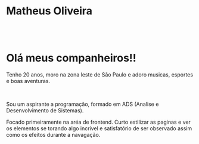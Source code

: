 <h1> Matheus Oliveira </h1>

<br>
<br>
<h1> Olá meus companheiros!! </h1>
<p> Tenho 20 anos, moro na zona leste de São Paulo e adoro musicas, esportes e boas aventuras. </P>
<br>
<p> Sou um aspirante a programação, formado em ADS (Analise e Desenvolvimento de Sistemas). </p>
<p> Focado primeiramente na aréa de frontend. Curto estilizar as paginas e ver os elementos se torando algo incrível e satisfatório de ser observado assim como os efeitos durante a navagação.
</p>

<h2>  </h2>
